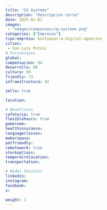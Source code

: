 ```yaml
---
title: "CG Systems"
description: "Descripcion corta"
date: 2025-01-01
images: 
 - "images/companies/cg-systems.png"
categories: ["Empresas"]
tipo-empresa: boutiques-&-digital-agencies
cities: 
 - San Luis Potosi
# Porcentajes  
global: 
compensacion: 84
desarrollo: 88
cultura: 99
friendly: 73
infraestructura: 92  

sello: true

location: 

# Beneficios
cafeteria: true
flexiblehours: true
gameroom: 
healthinsurance: 
languageclasses: 
makerspace: 
petfriendly: 
remotework: true
stockoptions: 
temporalrelocation: 
transportation: 

# Redes Sociales
linkedin: 
instagram: 
facebook: 
x: 

weight: 1
---
```

